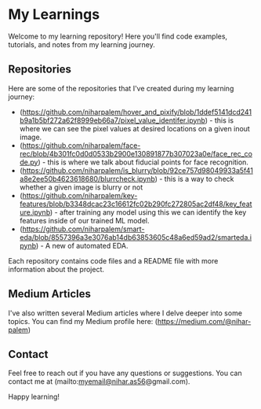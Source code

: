 # My Learnings

Welcome to my learning repository! Here you'll find code examples, tutorials, and notes from my learning journey.

## Repositories

Here are some of the repositories that I've created during my learning journey:

-  (https://github.com/niharpalem/hover_and_pixify/blob/1ddef5141dcd241b9a1b5bf272a62f8999eb66a7/pixel_value_identifer.ipynb) - this is where we can see the pixel values at desired locations on a given inout image.
- (https://github.com/niharpalem/face-rec/blob/4b301fc0d0d0533b2900e130891877b307023a0e/face_rec_code.py) - this is where we talk about fiducial points for face recognition.
- (https://github.com/niharpalem/is_blurry/blob/92ce757d98049933a5f41a8e2ee50b4623618680/blurrcheck.ipynb) - this is a way to check whether a given image is blurry or not 
- (https://github.com/niharpalem/key-features/blob/b3348dcac23c16612fc02b290fc272805ac2df48/key_feature.ipynb) - after training any model using this we can identify the key features inside of our trained ML model.
- (https://github.com/niharpalem/smart-eda/blob/8557396a3e3076ab14db63853605c48a6ed59ad2/smarteda.ipynb) - A new of automated EDA.

Each repository contains code files and a README file with more information about the project.

## Medium Articles

I've also written several Medium articles where I delve deeper into some topics. You can find my Medium profile here: (https://medium.com/@nihar-palem)

## Contact

Feel free to reach out if you have any questions or suggestions. You can contact me at (mailto:myemail@nihar.as56@gmail.com).

Happy learning!
